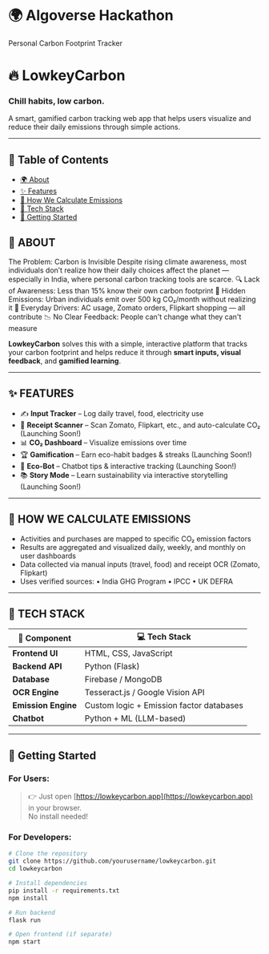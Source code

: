 # 🌍 **Algoverse Hackathon**
Personal Carbon Footprint Tracker
# 🔥 LowkeyCarbon
### Chill habits, low carbon.

A smart, gamified carbon tracking web app that helps users visualize and reduce their daily emissions through simple actions.

---
## 📌 Table of Contents

- [🌍 About](#-about)
- [✨ Features](#-features)
- [🧠 How We Calculate Emissions](#-how-we-calculate-emissions)
- [🧰 Tech Stack](#-tech-stack)
- [🚀 Getting Started](#-getting-started)

## 📖 ABOUT
The Problem: Carbon is Invisible
 Despite rising climate awareness, most individuals don’t realize how their daily choices affect the planet — especially in
 India, where personal carbon tracking tools are scarce.
 🔍 Lack of Awareness: Less than 15% know their own carbon footprint
 🌆 Hidden Emissions: Urban individuals emit over 500 kg CO₂/month without realizing it
 🛒 Everyday Drivers: AC usage, Zomato orders, Flipkart shopping — all contribute
 📉 No Clear Feedback: People can't change what they can't measure

**LowkeyCarbon** solves this with a simple, interactive platform that tracks your carbon footprint and helps reduce it through **smart inputs, visual feedback**, and **gamified learning**.

---

## ✨ FEATURES

- ✍️ **Input Tracker** – Log daily travel, food, electricity use  
- 📸 **Receipt Scanner** – Scan Zomato, Flipkart, etc., and auto-calculate CO₂ (Launching Soon!)
- 📊 **CO₂ Dashboard** – Visualize emissions over time  
- 🏆 **Gamification** – Earn eco-habit badges & streaks (Launching Soon!)
- 🤖 **Eco-Bot** – Chatbot tips & interactive tracking (Launching Soon!) 
- 📚 **Story Mode** – Learn sustainability via interactive storytelling (Launching Soon!)

---

## 🧠 HOW WE CALCULATE EMISSIONS

- Activities and purchases are mapped to specific CO₂ emission
  factors
- Results are aggregated and visualized daily, weekly, and monthly
  on user dashboards
- Data collected via manual inputs (travel, food) and receipt OCR
  (Zomato, Flipkart)
 - Uses verified sources:
  • India GHG Program
  • IPCC
  • UK DEFRA

---

## 🧱 TECH STACK

| 🔧 Component        | 💻 Tech Stack                              |
|--------------------|--------------------------------------------|
| **Frontend UI**     | HTML, CSS, JavaScript                      |
| **Backend API**     | Python (Flask)                             |
| **Database**        | Firebase / MongoDB                         |
| **OCR Engine**      | Tesseract.js / Google Vision API           |
| **Emission Engine** | Custom logic + Emission factor databases   |
| **Chatbot**         | Python + ML (LLM-based)                    |

---
## 🚀 Getting Started

### For Users:

> 👉 Just open [https://lowkeycarbon.app](https://lowkeycarbon.app) in your browser.  
> No install needed!

### For Developers:

```bash
# Clone the repository
git clone https://github.com/yourusername/lowkeycarbon.git
cd lowkeycarbon

# Install dependencies
pip install -r requirements.txt
npm install

# Run backend
flask run

# Open frontend (if separate)
npm start




